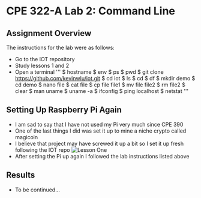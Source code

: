 # CPE 322-A Lab 2: Command Line

## Assignment Overview
The instructions for the lab were as follows:
* Go to the IOT repository
* Study lessons 1 and 2
* Open a terminal 
'''
$ hostname
$ env
$ ps
$ pwd
$ git clone https://github.com/kevinwlu/iot.git
$ cd iot
$ ls
$ cd
$ df
$ mkdir demo
$ cd demo
$ nano file
$ cat file
$ cp file file1
$ mv file file2
$ rm file2
$ clear
$ man uname
$ uname -a
$ ifconfig
$ ping localhost
$ netstat
'''

## Setting Up Raspberry Pi Again
* I am sad to say that I have not used my Pi very much since CPE 390
* One of the last things I did was set it up to mine a niche crypto called magicoin
* I believe that project may have screwed it up a bit so I set it up fresh following the IOT repo ![Lesson One](https://github.com/kevinwlu/iot/tree/master/lesson1)
* After setting the Pi up again I followed the lab instructions listed above

## Results
* To be continued...
